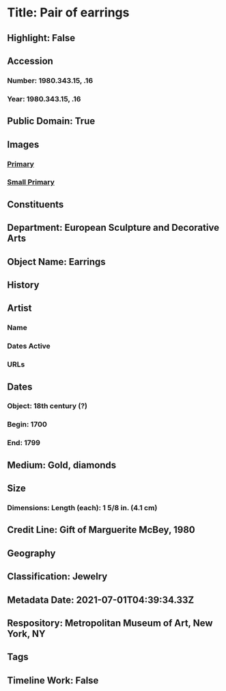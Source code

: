 # Title: Pair of earrings
## Highlight: False
## Accession
### Number: 1980.343.15, .16
### Year: 1980.343.15, .16
## Public Domain: True
## Images
### [Primary](https://images.metmuseum.org/CRDImages/es/original/223469.jpg)
### [Small Primary](https://images.metmuseum.org/CRDImages/es/web-large/223469.jpg)
## Constituents
## Department: European Sculpture and Decorative Arts
## Object Name: Earrings
## History
## Artist
### Name
### Dates Active
### URLs
## Dates
### Object: 18th century (?)
### Begin: 1700
### End: 1799
## Medium: Gold, diamonds
## Size
### Dimensions: Length (each): 1 5/8 in. (4.1 cm)
## Credit Line: Gift of Marguerite McBey, 1980
## Geography
## Classification: Jewelry
## Metadata Date: 2021-07-01T04:39:34.33Z
## Respository: Metropolitan Museum of Art, New York, NY
## Tags
## Timeline Work: False